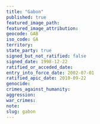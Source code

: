 ```yaml
---
title: "Gabon"
published: true
featured_image_path:
featured_image_attribution:
geocode: GAB
iso_code: GA
territory:
state_party: true
signed_but_not_ratified: false
signed_date: 1998-12-22
ratified_or_acceded_date:
entry_into_force_date: 2002-07-01
ratified_apic_date: 2010-09-22
genocide:
crimes_against_humanity:
aggression:
war_crimes:
note:
slug: gabon
---
```

